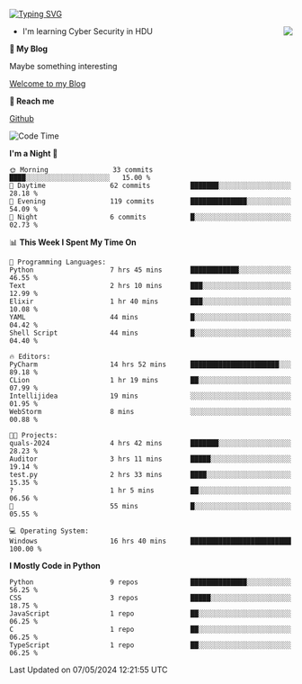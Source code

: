 [![Typing SVG](https://readme-typing-svg.herokuapp.com?font=Fira+Code&pause=1000&random=false&width=450&height=60&lines=Hello+%F0%9F%91%8B%F0%9F%8F%BB;I'm+JBNRZ)](https://git.io/typing-svg)

<a href="#">
  <img align="right" src="https://github-readme-stats.vercel.app/api?username=JBNRZ&show_icons=true&bg_color=15,f2f7fd,E0EAFC" />
</a>

- I'm learning Cyber Security in HDU

 **🌱 My Blog**

Maybe something interesting

[Welcome to my Blog](https://jbnrz.com.cn/)

 **💬 Reach me** 

[Github](https://github.com/JBNRZ)


<!--START_SECTION:waka-->
![Code Time](http://img.shields.io/badge/Code%20Time-452%20hrs%2035%20mins-blue)

**I'm a Night 🦉** 

```text
🌞 Morning                33 commits          ████░░░░░░░░░░░░░░░░░░░░░   15.00 % 
🌆 Daytime                62 commits          ███████░░░░░░░░░░░░░░░░░░   28.18 % 
🌃 Evening                119 commits         ██████████████░░░░░░░░░░░   54.09 % 
🌙 Night                  6 commits           █░░░░░░░░░░░░░░░░░░░░░░░░   02.73 % 
```


📊 **This Week I Spent My Time On** 

```text
💬 Programming Languages: 
Python                   7 hrs 45 mins       ████████████░░░░░░░░░░░░░   46.55 % 
Text                     2 hrs 10 mins       ███░░░░░░░░░░░░░░░░░░░░░░   12.99 % 
Elixir                   1 hr 40 mins        ███░░░░░░░░░░░░░░░░░░░░░░   10.08 % 
YAML                     44 mins             █░░░░░░░░░░░░░░░░░░░░░░░░   04.42 % 
Shell Script             44 mins             █░░░░░░░░░░░░░░░░░░░░░░░░   04.40 % 

🔥 Editors: 
PyCharm                  14 hrs 52 mins      ██████████████████████░░░   89.18 % 
CLion                    1 hr 19 mins        ██░░░░░░░░░░░░░░░░░░░░░░░   07.99 % 
Intellijidea             19 mins             ░░░░░░░░░░░░░░░░░░░░░░░░░   01.95 % 
WebStorm                 8 mins              ░░░░░░░░░░░░░░░░░░░░░░░░░   00.88 % 

🐱‍💻 Projects: 
quals-2024               4 hrs 42 mins       ███████░░░░░░░░░░░░░░░░░░   28.23 % 
Auditor                  3 hrs 11 mins       █████░░░░░░░░░░░░░░░░░░░░   19.14 % 
test.py                  2 hrs 33 mins       ████░░░░░░░░░░░░░░░░░░░░░   15.35 % 
?                        1 hr 5 mins         ██░░░░░░░░░░░░░░░░░░░░░░░   06.56 % 
🔭                        55 mins             █░░░░░░░░░░░░░░░░░░░░░░░░   05.55 % 

💻 Operating System: 
Windows                  16 hrs 40 mins      █████████████████████████   100.00 % 
```

**I Mostly Code in Python** 

```text
Python                   9 repos             ██████████████░░░░░░░░░░░   56.25 % 
CSS                      3 repos             █████░░░░░░░░░░░░░░░░░░░░   18.75 % 
JavaScript               1 repo              ██░░░░░░░░░░░░░░░░░░░░░░░   06.25 % 
C                        1 repo              ██░░░░░░░░░░░░░░░░░░░░░░░   06.25 % 
TypeScript               1 repo              ██░░░░░░░░░░░░░░░░░░░░░░░   06.25 % 
```




 Last Updated on 07/05/2024 12:21:55 UTC
<!--END_SECTION:waka-->
